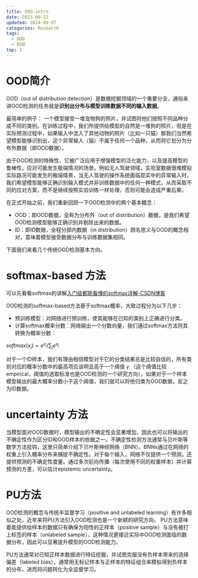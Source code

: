 ```yaml
---
title: OOD-intro
date: 2023-09-22
updated: 2024-09-07
categories: Research
tags:
  - OOD
  - 科研
top: 1
---
```

# OOD简介
OOD（out of distribution detection）是数据挖掘领域的一个重要分支，通俗来讲OOD检测的任务就是**识别出分布与模型训练数据不同的输入数据**。

最简单的例子：
一个模型接受一堆宠物狗的照片，并试图将他们按照不同品种分成不同的类别。在训练过程中，我们所提供给模型的自然是一堆狗的照片，但是在实际预测过程中，如果输入中混入了其他动物的照片（比如一只猫）那我们当然希望模型能够识别出，这个异常输入（猫）不属于任何一个品种，从而将它划分为分布外数据（即OOD数据）。

由于OOD检测的特殊性，它被广泛应用于增强模型的泛化能力，以及提高模型的鲁棒性，应对可能发生极端情况的场景。例如无人驾驶领域，实验室数据很难模拟实际路况可能发生的极端情景，当无人驾驶的操作系统面临现实中的异常输入时，我们希望模型能够正确识别输入模式并非训练数据中的任何一种模式，从而采取不同的应对方案，而不是继续按照实验训练一样处理，否则可能会造成严重后果。

在正式开始之前，我们重新回顾一下OOD检测中的两个基本概念：
- OOD：即OOD数据，全称为分布外（out of distribution）数据，是我们希望OOD检测模型能够正确识别并剔除出来的数据。
- ID：即ID数据，全程分部内数据（in distribution）顾名思义与OOD的概念相对，意味着模型接受数据分布与训练数据集相同。

下面我们来看几个传统OOD检测基本方向。

# softmax-based 方法

可以先看看softmax的讲解[入门级都能看懂的softmax详解-CSDN博客](https://blog.csdn.net/bitcarmanlee/article/details/82320853)

OOD检测的softmax-based方法基于softmax概率，大致过程分为以下几步：
- 预训练模型：对网络进行预训练，使其能够在已知的类别上正确进行分类。
- 计算softmax概率分数：网络输出一个分数向量，我们通过softmax方法将其转换为概率分数：

$softmax(x_{i})=e^{x_{i}}/ \sum_{j}e^{x_{j}}$

对于一个ID样本，我们有理由相信模型对于它的分类结果总是比较自信的，所有类别对应的概率分数中的最高项应该明显高于一个阈值 $\gamma$ （这个阈值比较empirical，阈值的选取标准也是OOD检测的一个研究方向），如果对于一个样本模型输出的最大概率分数小于这个阈值，我们就可以将他归类为OOD数据，反之为ID数据。

# uncertainty 方法

当模型面对OOD数据时，模型输出的不确定性会显著增加，因此也可以将输出的不确定性作为区分ID和OOD样本的依据之一。不确定性检测方法通常与贝叶斯等数学方法挂钩，这里只简单介绍下贝叶斯神经网络（BNN）。BNNs通过在网络的权重上引入概率分布来捕捉不确定性。对于每个输入，网络不仅提供一个预测，还提供预测的不确定性度量。通过多次前向传播（每次使用不同的权重样本）并计算预测的方差，可以估计epistemic uncertainty。

# PU方法

OOD检测的概念与传统半监督学习（positive and unlabeled learning）有许多相似之处，近年来将PU方法引入OOD检测也是一个新颖的研究方向。
PU方法意味着能提供给样本的数据只有确保为阳性的正样本（positive sample）与没有被打上标签的样本（unlabeled sample），这种情况更接近实际中OOD检测面临的数据分布，因此可以显著提升模型的OOD检测能力。

PU方法通常对已知正样本数据进行特征挖掘，并试图克服没有负样本带来的选择偏差（labeled bias），通常用无标记样本与正样本的特征组合来模拟得到负样本的分布，进而将问题转化为全监督学习。







